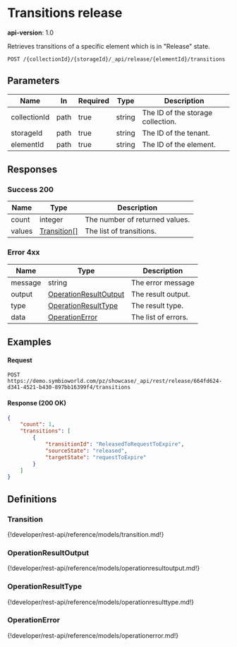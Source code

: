 # Transitions release

**api-version**: 1.0

Retrieves transitions of a specific element which is in "Release" state. 

```
POST /{collectionId}/{storageId}/_api/release/{elementId}/transitions
```

## Parameters

| Name | In | Required | Type | Description |
|---|---|---|---|---|
| collectionId | path | true | string | The ID of the storage collection. |
| storageId | path | true | string | The ID of the tenant. |
| elementId | path | true | string | The ID of the element. |

## Responses

### Success 200

| Name | Type | Description |
|---|---|---|
| count | integer | The number of returned values. |
| values | [Transition[]](#transition) | The list of transitions. |

### Error 4xx

| Name | Type | Description |
|---|---|---|
| message | string | The error message |
| output | [OperationResultOutput](#operationresultoutput) | The result output. |
| type | [OperationResultType](#operationresulttype) | The result type. |
| data | [OperationError](#operationerror) | The list of errors. |

## Examples

#### Request
```
POST https://demo.symbioworld.com/pz/showcase/_api/rest/release/664fd624-d341-4521-b430-897bb16399f4/transitions
```

#### Response (200 OK)
```json
{
    "count": 1,
    "transitions": [
        {
            "transitionId": "ReleasedToRequestToExpire",
            "sourceState": "released",
            "targetState": "requestToExpire"
        }
    ]
}
```

## Definitions

### Transition
{!developer/rest-api/reference/models/transition.md!}

### OperationResultOutput
{!developer/rest-api/reference/models/operationresultoutput.md!}

### OperationResultType
{!developer/rest-api/reference/models/operationresulttype.md!}

### OperationError
{!developer/rest-api/reference/models/operationerror.md!}

